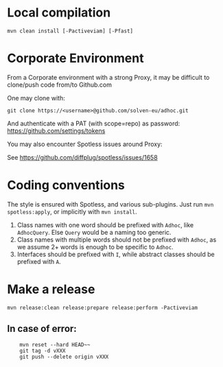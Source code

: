 # Local compilation

`mvn clean install [-Pactiveviam] [-Pfast]`

# Corporate Environment

From a Corporate environment with a strong Proxy, it may be difficult to clone/push code from/to Github.com

One may clone with:

    git clone https://<username>@github.com/solven-eu/adhoc.git

And authenticate with a PAT (with scope=repo) as password:
https://github.com/settings/tokens

You may also encounter Spotless issues around Proxy:

See https://github.com/diffplug/spotless/issues/1658

# Coding conventions

The style is ensured with Spotless, and various sub-plugins. Just run `mvn spotless:apply`, or implicitly with `mvn install`.

1. Class names with one word should be prefixed with `Adhoc`, like `AdhocQuery`. Else `Query` would be a naming too generic.
2. Class names with multiple words should not be prefixed with `Adhoc`, as we assume 2+ words is enough to be specific to `Adhoc`.
3. Interfaces should be prefixed with `I`, while abstract classes should be prefixed with `A`.

# Make a release

    mvn release:clean release:prepare release:perform -Pactiveviam
    
## In case of error:

        mvn reset --hard HEAD~~
        git tag -d vXXX
        git push --delete origin vXXX